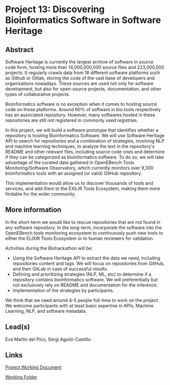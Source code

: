 # Project 13: Discovering Bioinformatics Software in Software Heritage

## Abstract

Software Heritage is currently the largest archive of software in source code form, hosting more than 14,000,000,000 source files and 223,000,000 projects. It regularly crawls data from 18 different software platforms such as Github or Gitlab, storing the code of the vast base of developers and organizations nowadays. These sources are used not only for software development, but also for open-source projects, documentation, and other types of collaborative projects. 

Bioinformatics software is no exception when it comes to hosting source code on these platforms. Around 60% of software in bio.tools respectively has an associated repository. However, many softwares hosted in these repositories are still not registered in commonly used registries.

In this project, we will build a software prototype that identifies whether a repository is hosting Bioinformatics Software. We will use Software Heritage API to search for repositories and a combination of strategies, involving NLP and machine learning techniques, to analyze the text in the repository's README and other relevant files, including source code ones and determine if they can be categorized as bioinformatics software. To do so, we will take advantage of the curated data gathered in OpenEBench Tools Monitoring/Software Observatory, which currently monitors over 9,300 bioinformatics tools with an assigned (or valid) GitHub repository.

This implementation would allow us to discover thousands of tools and services, and add them to the EXILIR Tools Ecosystem, making them more findable for the wider community.

## More information

In the short-term we would like to rescue repositories that are not found in any software repository. In the long-term, incorporate the software into the OpenEBench tools monitoring ecosystem to continuously push new tools to either the ELIXIR Tools Ecosystem or to human reviewers for validation.

Activities during the Biohackathon will be:

 * Using the Software Heritage API to extract the data we need, including repositories content and tags. We will focus on repositories from GitHub, and then GitLab in case of successful results.
 * Defining and prioritizing strategies (NLP, ML, etc) to determine if a repository contains bioinformatics software. We will preferentially but not exclusively rely on README and documentation for the inference.
 * Implementation of the strategies by participants.
   
We think that we need around 4-5 people full-time to work on the project. We welcome participants with at least basic expertise in APIs, Machine Learning, NLP, and software metadata.

## Lead(s)

Eva Martin del Pico, Sergi Aguiló-Castillo

## Links

[Project Working Document](https://docs.google.com/document/d/1ziF29-I0ItqKAS1gbF42Pr7Uf6U-SScuomVtd6K5ROM/edit) 

[Working Folder](https://drive.google.com/drive/folders/1xOj7P0nGi1Z-XfB7eK_zsXyXMTK7rvQ4?usp=drive_link)


